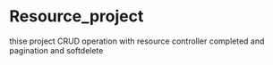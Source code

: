 # Resource_project
thise project CRUD operation with resource controller completed and pagination and softdelete

